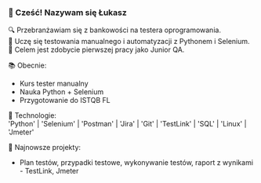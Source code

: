 ### 👋 Cześć! Nazywam się Łukasz

🔍 Przebranżawiam się z bankowości na testera oprogramowania.  
🚀 Uczę się testowania manualnego i automatyzacji z Pythonem i Selenium.  
🎯 Celem jest zdobycie pierwszej pracy jako Junior QA.

📚 Obecnie:  
- Kurs tester manualny  
- Nauka Python + Selenium  
- Przygotowanie do ISTQB FL

🧪 Technologie:  
'Python' | 'Selenium' | 'Postman' | 'Jira' | 'Git' | 'TestLink' | 'SQL' | 'Linux' | 'Jmeter'

📌 Najnowsze projekty:
- Plan testów, przypadki testowe, wykonywanie testów, raport z wynikami - TestLink, Jmeter


<!--
**lukasz-ujma/lukasz-ujma** is a ✨ _special_ ✨ repository because its `README.md` (this file) appears on your GitHub profile.

Here are some ideas to get you started:

- 🔭 I’m currently working on ...
- 🌱 I’m currently learning ...
- 👯 I’m looking to collaborate on ...
- 🤔 I’m looking for help with ...
- 💬 Ask me about ...
- 📫 How to reach me: ...
- 😄 Pronouns: ...
- ⚡ Fun fact: ...
-->
